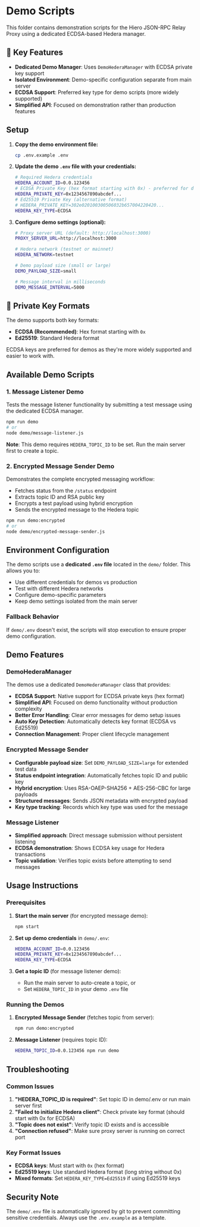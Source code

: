 # Demo Scripts

This folder contains demonstration scripts for the Hiero JSON-RPC Relay Proxy using a dedicated ECDSA-based Hedera manager.

## 🔑 Key Features

- **Dedicated Demo Manager**: Uses `DemoHederaManager` with ECDSA private key support
- **Isolated Environment**: Demo-specific configuration separate from main server
- **ECDSA Support**: Preferred key type for demo scripts (more widely supported)
- **Simplified API**: Focused on demonstration rather than production features

## Setup

1. **Copy the demo environment file:**
   ```bash
   cp .env.example .env
   ```

2. **Update the demo `.env` file with your credentials:**
   ```bash
   # Required Hedera credentials
   HEDERA_ACCOUNT_ID=0.0.123456
   # ECDSA Private Key (hex format starting with 0x) - preferred for demos
   HEDERA_PRIVATE_KEY=0x1234567890abcdef...
   # Ed25519 Private Key (alternative format)
   # HEDERA_PRIVATE_KEY=302e020100300506032b657004220420...
   HEDERA_KEY_TYPE=ECDSA
   ```

3. **Configure demo settings (optional):**
   ```bash
   # Proxy server URL (default: http://localhost:3000)
   PROXY_SERVER_URL=http://localhost:3000
   
   # Hedera network (testnet or mainnet)
   HEDERA_NETWORK=testnet
   
   # Demo payload size (small or large)
   DEMO_PAYLOAD_SIZE=small
   
   # Message interval in milliseconds
   DEMO_MESSAGE_INTERVAL=5000
   ```

## 🔐 Private Key Formats

The demo supports both key formats:

- **ECDSA (Recommended)**: Hex format starting with `0x`
- **Ed25519**: Standard Hedera format

ECDSA keys are preferred for demos as they're more widely supported and easier to work with.

## Available Demo Scripts

### 1. Message Listener Demo

Tests the message listener functionality by submitting a test message using the dedicated ECDSA manager.

```bash
npm run demo
# or
node demo/message-listener.js
```

**Note**: This demo requires `HEDERA_TOPIC_ID` to be set. Run the main server first to create a topic.

### 2. Encrypted Message Sender Demo

Demonstrates the complete encrypted messaging workflow:
- Fetches status from the `/status` endpoint
- Extracts topic ID and RSA public key
- Encrypts a test payload using hybrid encryption
- Sends the encrypted message to the Hedera topic

```bash
npm run demo:encrypted
# or
node demo/encrypted-message-sender.js
```

## Environment Configuration

The demo scripts use a **dedicated `.env` file** located in the `demo/` folder. This allows you to:

- Use different credentials for demos vs production
- Test with different Hedera networks  
- Configure demo-specific parameters
- Keep demo settings isolated from the main server

### Fallback Behavior

If `demo/.env` doesn't exist, the scripts will stop execution to ensure proper demo configuration.

## Demo Features

### DemoHederaManager

The demos use a dedicated `DemoHederaManager` class that provides:

- **ECDSA Support**: Native support for ECDSA private keys (hex format)
- **Simplified API**: Focused on demo functionality without production complexity
- **Better Error Handling**: Clear error messages for demo setup issues
- **Auto Key Detection**: Automatically detects key format (ECDSA vs Ed25519)
- **Connection Management**: Proper client lifecycle management

### Encrypted Message Sender

- **Configurable payload size**: Set `DEMO_PAYLOAD_SIZE=large` for extended test data
- **Status endpoint integration**: Automatically fetches topic ID and public key
- **Hybrid encryption**: Uses RSA-OAEP-SHA256 + AES-256-CBC for large payloads
- **Structured messages**: Sends JSON metadata with encrypted payload
- **Key type tracking**: Records which key type was used for the message

### Message Listener

- **Simplified approach**: Direct message submission without persistent listening
- **ECDSA demonstration**: Shows ECDSA key usage for Hedera transactions  
- **Topic validation**: Verifies topic exists before attempting to send messages

## Usage Instructions

### Prerequisites

1. **Start the main server** (for encrypted message demo):
   ```bash
   npm start
   ```

2. **Set up demo credentials** in `demo/.env`:
   ```bash
   HEDERA_ACCOUNT_ID=0.0.123456
   HEDERA_PRIVATE_KEY=0x1234567890abcdef...
   HEDERA_KEY_TYPE=ECDSA
   ```

3. **Get a topic ID** (for message listener demo):
   - Run the main server to auto-create a topic, or
   - Set `HEDERA_TOPIC_ID` in your demo `.env` file

### Running the Demos

1. **Encrypted Message Sender** (fetches topic from server):
   ```bash
   npm run demo:encrypted
   ```

2. **Message Listener** (requires topic ID):
   ```bash
   HEDERA_TOPIC_ID=0.0.123456 npm run demo
   ```

## Troubleshooting

### Common Issues

1. **"HEDERA_TOPIC_ID is required"**: Set topic ID in demo/.env or run main server first
2. **"Failed to initialize Hedera client"**: Check private key format (should start with 0x for ECDSA)
3. **"Topic does not exist"**: Verify topic ID exists and is accessible
4. **"Connection refused"**: Make sure proxy server is running on correct port

### Key Format Issues

- **ECDSA keys**: Must start with `0x` (hex format)
- **Ed25519 keys**: Use standard Hedera format (long string without 0x)
- **Mixed formats**: Set `HEDERA_KEY_TYPE=Ed25519` if using Ed25519 keys

## Security Note

The `demo/.env` file is automatically ignored by git to prevent committing sensitive credentials. Always use the `.env.example` as a template.
